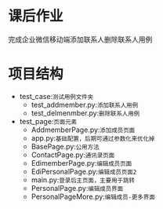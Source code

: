 # 课后作业
完成企业微信移动端添加联系人删除联系人用例
# 项目结构
- test_case:`测试用例文件夹`
    - test_addmember.py:`添加联系人用例`
    - test_delmenmber.py:`删除联系人用例`
- test_page:`页面元素`
    - AddmemberPage.py:`添加成员页面`
    - app.py:`基础配置，后期可通过参数化来优化掉`
    - BasePage.py:`公用方法`
    - ContactPage.py:`通讯录页面`
    - EdimemberPage.py:`编辑成员页面`
    - EdiPersonalPage.py:`编辑成员页面2`
    - main.py:`登录后主页面，主要用于跳转`
    - PersonalPage.py:`编辑成员界面`
    - PersonalPageMore.py:`编辑成员-更多界面`